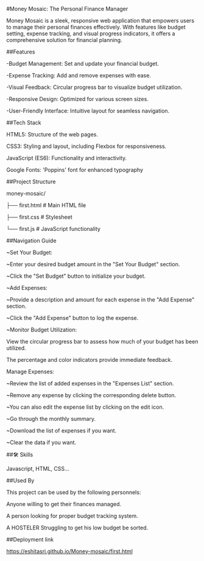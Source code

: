 #Money Mosaic:
The Personal Finance Manager

Money Mosaic is a sleek, responsive web application that empowers users to manage their personal finances effectively. With features like budget setting, expense tracking, and visual progress indicators, it offers a comprehensive solution for financial planning.

##Features

-Budget Management: Set and update your financial budget.

-Expense Tracking: Add and remove expenses with ease.

-Visual Feedback: Circular progress bar to visualize budget utilization.

-Responsive Design: Optimized for various screen sizes.

-User-Friendly Interface: Intuitive layout for seamless navigation.

##Tech Stack

HTML5: Structure of the web pages.

CSS3: Styling and layout, including Flexbox for responsiveness.

JavaScript (ES6): Functionality and interactivity.

Google Fonts: 'Poppins' font for enhanced typography

##Project Structure

money-mosaic/

├── first.html # Main HTML file

├── first.css # Stylesheet

└── first.js # JavaScript functionality

##Navigation Guide

~Set Your Budget:

~Enter your desired budget amount in the "Set Your Budget" section.

~Click the "Set Budget" button to initialize your budget.

~Add Expenses:

~Provide a description and amount for each expense in the "Add Expense" section.

~Click the "Add Expense" button to log the expense.

~Monitor Budget Utilization:

View the circular progress bar to assess how much of your budget has been utilized.

The percentage and color indicators provide immediate feedback.

Manage Expenses:

~Review the list of added expenses in the "Expenses List" section.

~Remove any expense by clicking the corresponding delete button.

~You can also edit the expense list by clicking on the edit icon.

~Go through the monthly summary.

~Download the list of expenses if you want.

~Clear the data if you want.

##🛠 Skills

Javascript, HTML, CSS...


##Used By

This project can be used by the following personnels:

Anyone willing to get their finances managed.

A person looking for proper budget tracking system.

A HOSTELER Struggling to get his low budget be sorted.


##Deployment link

https://eshitasri.github.io/Money-mosaic/first.html
